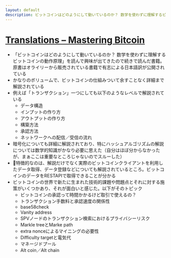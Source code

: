 ```yaml
---
layout: default
description: ビットコインはどのようにして動いているのか？ 数学を使わずに理解するビットコインの動作原理
---
```


# [Translations – Mastering Bitcoin](https://bitcoinbook.info/translations-of-mastering-bitcoin/)

 - 「ビットコインはどのようにして動いているのか？ 数学を使わずに理解するビットコインの動作原理」を読んで興味が出てきたので続きで読んだ書籍。原書はオライリーから販売されている書籍で有志による日本語訳が公開されている
 - かなりのボリュームで、ビットコインの仕組みついて余すことなく詳細まで解説されている
 - 例えば「トランザクション」一つにしても以下のようなレベルで解説されている
   - データ構造
   - インプットの作り方
   - アウトプットの作り方
   - 構築方法
   - 承認方法
   - ネットワークへの配信／受信の流れ
 - 暗号化についても詳細に解説されており、特にハッシュアルゴリズムの解説については数学的知識がかなり必要に思えた（自分はほぼ分からなかったが、まぁここは重要なところじゃないのでスルーした）
 - 特徴的なのは、解説だけでなく実際のビットコインクライアントを利用したデータ取得、データ登録などについても解説されているところ。ビットコインのデータをRESTAPIで取得できることが分かる
 - ビットコインの世界で新たに生まれた技術的課題や問題点とそれに対する施策がいくつかあり、それが面白いと感じた。以下がそのトピック
   - ビットコインの承認って時間かかるけど取引で使えるの？
   - トランザクション手数料と承認速度の関係性
   - base58check
   - Vanity address
   - SPVノードのトランザクション検索におけるプライバシーリスク
   - Markle treeとMarke path
   - extra nonceによるマイニングの必要性
   - Difficulty targetと電気代
   - マネージドプール
   - Alt coin／Alt chain
